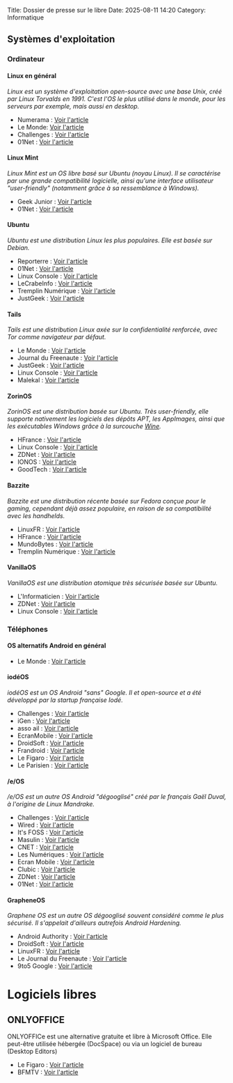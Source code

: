 Title: Dossier de presse sur le libre
Date: 2025-08-11 14:20
Category: Informatique

## Systèmes d'exploitation

### Ordinateur

#### Linux en général
*Linux est un système d'exploitation open-source avec une base Unix, créé par Linux Torvalds en 1991. C'est l'OS le plus utilisé dans le monde, pour les serveurs par exemple, mais aussi en desktop.*

* Numerama : [Voir l'article](https://www.numerama.com/tech/723035-comment-essayer-linux-sans-toucher-a-son-installation-windows.html)
* Le Monde: [Voir l'article](https://www.lemonde.fr/pixels/article/2015/08/04/cinq-systemes-d-exploitation-pour-snober-windows-10-et-mac-os_4710726_4408996.html)
* Challenges : [Voir l'article](https://www.challenges.fr/economie/chez-nous-teams-cest-fini-une-region-allemande-tourne-le-dos-a-microsoft_605969)
* 01Net : [Voir l'article](https://www.cafeyn.co/fr/article/62838/01net/2025-03-12/linux-los-du-peuple)

#### Linux Mint
*Linux Mint est un OS libre basé sur Ubuntu (noyau Linux). Il se caractérise par une grande compatibilité logicielle, ainsi qu'une interface utilisateur "user-friendly" (notamment grâce à sa ressemblance à Windows).*

* Geek Junior : [Voir l'article](https://www.geekjunior.fr/comment-passer-a-linux-numero-avril-magazine-geek-junior-63335/)
* 01Net : [Voir l'article](https://www.cafeyn.co/fr/article/b5f79/01net-hors-serie/2024-02-08/bien-debuter-avec-linux-mint)

#### Ubuntu
*Ubuntu est une distribution Linux les plus populaires. Elle est basée sur Debian.*

* Reporterre : [Voir l'article](https://reporterre.net/Halte-a-l-obsolescence-Les-vieux-ordinateurs-reprennent-vie-avec-le-systeme)
* 01Net : [Voir l'article](https://www.cafeyn.co/fr/article/52a6b/01net-hors-serie/2023-08-11/de-windows-a-ubuntu-mode-demploi)
* Linux Console : [Voir l'article](https://fr.linux-console.net/?p=35808)
* LeCrabeInfo : [Voir l'article](https://lecrabeinfo.net/tutoriels/passer-de-windows-a-linux-pourquoi-et-comment/)
* Tremplin Numérique : [Voir l'article](https://www.tremplin-numerique.org/passer-de-windows-a-linux-un-guide-de-migration-etape-par-etape)
* JustGeek : [Voir l'article](https://www.justgeek.fr/guide-pour-passer-de-windows-a-linux-39870/)

#### Tails

*Tails est une distribution Linux axée sur la confidentialité renforcée, avec Tor comme navigateur par défaut.*

* Le Monde : [Voir l'article](https://www.lemonde.fr/pixels/article/2015/02/12/source-sure-une-plate-forme-securisee-pour-lanceurs-d-alerte_4574820_4408996.html)
* Journal du Freenaute : [Voir l'article](https://www.journaldufreenaute.fr/tails-linux-naviguer-anonymement/)
* JustGeek : [Voir l'article](https://www.justgeek.fr/tails-la-distribution-linux-qui-protege-votre-vie-privee-99433/)
* Linux Console : [Voir l'article](https://fr.linux-console.net/?p=13040)
* Malekal : [Voir l'article](https://www.malekal.com/tails-os-contre-censure-anonymat/)

#### ZorinOS
*ZorinOS est une distribution basée sur Ubuntu. Très user-friendly, elle supporte nativement les logiciels des dépôts APT, les AppImages, ainsi que les exécutables Windows grâce à la surcouche [Wine](https://winehq.org).*

* HFrance : [Voir l'article](https://www.hfrance.fr/de-windows-a-la-liberte-zorin-os-18-une-migration-linux-sans-effort.html)
* Linux Console : [Voir l'article](https://fr.linux-console.net/?p=12756)
* ZDNet : [Voir l'article](https://www.zdnet.fr/guide-achat/zorin-os-l-exemple-de-ce-que-devrait-etre-un-systeme-d-exploitation-pour-ordinateur-39957276.htm)
* IONOS : [Voir l'article](https://www.ionos.fr/digitalguide/serveur/configuration/zorin-os/)
* GoodTech : [Voir l'article](https://goodtech.info/zorinos-nouvelle-version-nouveautes/)

#### Bazzite
*Bazzite est une distribution récente basée sur Fedora conçue pour le gaming, cependant déjà assez populaire, en raison de sa compatibilité avec les  handhelds.*

 * LinuxFR : [Voir l'article](https://linuxfr.org/users/xenom/journaux/petit-retour-d-experience-sur-bazzite)
 * HFrance : [Voir l'article](https://www.hfrance.fr/5-raisons-dutiliser-bazzite-plutot-que-windows-sur-votre-pc-de-jeu.html)
 * MundoBytes : [Voir l'article](https://mundobytes.com/fr/bazzite-linux/)
 * Tremplin Numérique : [Voir l'article](https://www.tremplin-numerique.org/5-raisons-de-remplacer-steamos-par-bazzite-et-3-raisons-de-ne-pas)

#### VanillaOS
*VanillaOS est une distribution atomique très sécurisée basée sur Ubuntu.*

 * L'Informaticien : [Voir l'article](https://www.cafeyn.co/fr/article/30abb/linformaticien/2023-04-14/une-nouvelle-approche-de-la-securite-avec-vanilla-os)
 * ZDNet : [Voir l'article](https://www.zdnet.fr/guide-achat/vanilla-os-propose-une-nouvelle-approche-de-la-securite-sur-linux-39952260.htm)
 * Linux Console : [Voir l'article](https://fr.linux-console.net/?p=33573)
### Téléphones

#### OS alternatifs Android en général
 * Le Monde : [Voir l'article](https://www.lemonde.fr/pixels/article/2022/11/12/un-smartphone-android-sans-google-c-est-possible-qu-en-pensent-les-utilisateurs_6149559_4408996.html)

#### iodéOS
*iodéOS est un OS Android "sans" Google. Il et open-source et a été développé par la startup française Iodé.*

* Challenges : [Voir l'article](https://www.challenges.fr/entreprise/tech-numerique/smartphone-la-solution-francaise-anti-tracage-publicitaire_739240)
* iGen : [Voir l'article](https://www.igen.fr/android/2025/01/eos-et-iode-les-deux-android-francais-qui-tracent-leur-route-sans-google-148225)
* asso ail : [Voir l'article](https://asso-ail.org/2021/07/23/iodeos-lalternative-made-in-france/)
* EcranMobile : [Voir l'article](https://www.ecranmobile.fr/iodeOS-Premium-un-OS-mobile-optimise-pour-la-protection-des-donnees_a75734.html)
* DroidSoft : [Voir l'article](https://droidsoft.fr/2023/04/15/iodeos-la-surcouche-android-respectueuse-de-la-vie-privee/)
* Frandroid : [Voir l'article](https://www.frandroid.com/produits-android/2411636_ce-nouveau-smartphone-equipe-dun-os-francais-veut-placer-votre-vie-privee-au-sommet-de-ses-priorites)
* Le Figaro : [Voir l'article](https://www.lefigaro.fr/secteur/high-tech/iode-le-logiciel-francais-qui-protege-les-donnees-de-vos-smartphones-20210908)
* Le Parisien : [Voir l'article](https://www.leparisien.fr/high-tech/le-parisien-a-teste-les-smartphones-anti-trackers-publicitaires-de-iode-09-12-2021-CHLDID34ORGNVGE7G7U2LB7TQQ.php)

#### /e/OS
*/e/OS est un autre OS Android "dégooglisé" créé par le français Gaël Duval, à l'origine de Linux Mandrake.*

* Challenges : [Voir l'article](https://www.challenges.fr/vie-entreprise/club-entrepreneurs/murena-le-logiciel-d-exploitation-qui-bloque-les-pisteurs-sur-smartphone_852720)
* Wired : [Voir l'article](https://www.wired.com/story/e-os-review/)
* It's FOSS : [Voir l'article](https://itsfoss.com/e-os-review/)
* Masulin : [Voir l'article](https://www.masculin.com/high-tech/561807-murena-one-test-smartphone-francais-anti-google/)
* CNET : [Voir l'article](https://www.cnetfrance.fr/news/murena-one-un-smartphone-degooglise-et-made-in-france-39942906.htm)
* Les Numériques : [Voir l'article](https://www.lesnumeriques.com/telephone-portable/murena-lance-la-v2-de-son-interface-e-os-n221824.html)
* Ecran Mobile : [Voir l'article](https://www.ecranmobile.fr/Murena-2-Le-Smartphone-Revolutionnaire-Axe-sur-la-Vie-Privee-et-l-Innovation-Technologique_a75250.html)
* Clubic : [Voir l'article](https://www.clubic.com/actualite-506464-le-murena-2-un-mobile-avec-un-commutateur-vie-privee-explose-son-financement-participatif.html)
* ZDNet : [Voir l'article](https://www.zdnet.fr/blogs/l-esprit-libre/libre-et-open-source-express-smile-smartphone-murena-conversions-aux-logiciels-proprietaires-39962154.htm)
* 01Net : [Voir l'article](https://www.cafeyn.co/fr/article/a51b4/01net/2024-01-24/murena-eos-un-smarthone-android-sans-fuites-de-donnees)

#### GrapheneOS
*Graphene OS est un autre OS dégooglisé souvent considéré comme le plus sécurisé. Il s'appelait d'ailleurs autrefois Android Hardening.*

* Android Authority : [Voir l'article](https://www.androidauthority.com/grapheneos-3287030/)
* DroidSoft : [Voir l'article](https://droidsoft.fr/2025/04/17/grapheneos-un-systeme-dexploitation-android-pour-google-pixel-mais-sans-google/)
* LinuxFR : [Voir l'article](https://linuxfr.org/news/retour-d-experience-sur-l-utilisation-de-grapheneos-rom-android-libre)
* Le Journal du Freenaute : [Voir l'article](https://www.journaldufreenaute.fr/quest-ce-que-grapheneos-il-rend-android-plus-prive/)
* 9to5 Google : [Voir l'article](https://9to5google.com/2024/04/16/grapheneos-review-de-googled-goodness-video/)

# Logiciels libres

## ONLYOFFICE
ONLYOFFICe est une alternative gratuite et libre à Microsoft Office. Elle peut-être utilisée hébergée (DocSpace) ou via un logiciel de bureau (Desktop Editors)

* Le Figaro : [Voir l'article](https://www.lefigaro.fr/lyon/a-lyon-les-ecologistes-abandonnent-microsoft-pour-renforcer-la-souverainete-technologique-des-services-publics-20250625)
* BFMTV : [Voir l'article](https://www.bfmtv.com/lyon/la-mairie-de-lyon-se-separe-de-la-suite-microsoft-office-au-titre-de-sa-souverainete-numerique_AN-202506240691.html)